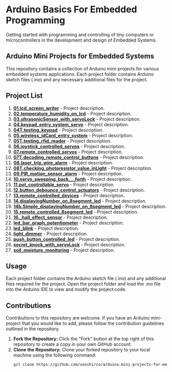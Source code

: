 # Arduino Basics For Embedded Programming
Getting started with programming and controlling of tiny computers or microcontrollers in the development and design of Embedded Systems.

## Arduino Mini Projects for Embedded Systems

This repository contains a collection of Arduino mini-projects for various embedded systems applications. Each project folder contains Arduino sketch files (.ino) and any necessary additional files for the project.

## Project List

1. [**01.lcd_screen_writer**](./01.lcd_screen_writer) - Project description.
2. [**02.temperature_humidity_on_lcd**](./02.temperature_humidity_on_lcd) - Project description.
3. [**03.ultrasonicSensor_with_servoLock**](./03.ultrasonicSensor_with_servoLock) - Project description.
4. [**04.keypad_entry_system_servo**](./04.keypad_entry_system_servo) - Project description.
5. [**04T.testing_keypad**](./04T.testing_keypad) - Project description.
6. [**05.wireless_idCard_entry_system**](./05.wireless_idCard_entry_system) - Project description.
7. [**05T.testing_rfid_reader**](./05T.testing_rfid_reader) - Project description.
8. [**06.joystick_controlled_servos**](./06.joystick_controlled_servos) - Project description.
9. [**07.remote_controlled_servos**](./07.remote_controlled_servos) - Project description.
10. [**07T.decoding_remote_control_buttons**](./07T.decoding_remote_control_buttons) - Project description.
11. [**08.laser_trip_wire_alarm**](./08.laser_trip_wire_alarm) - Project description.
12. [**08T.checking_photoresistor_value_inLight**](./08T.checking_photoresistor_value_inLight) - Project description.
13. [**09.PIR_motion_sensor_alarm**](./09.PIR_motion_sensor_alarm) - Project description.
14. [**10.servo_sweeping_back___forth**](./10.servo_sweeping_back___forth) - Project description.
15. [**11.pot_controllable_servo**](./11.pot_controllable_servo) - Project description.
16. [**12.button_debounce_control_actuators**](./12.button_debounce_control_actuators) - Project description.
17. [**13.remote_controlled_devices**](./13.remote_controlled_devices) - Project description.
18. [**14.displayingNumber_on_8segment_led**](./14.displayingNumber_on_8segment_led) - Project description.
19. [**14b.Simple_displayingNumber_on_8segment_led**](./14b.Simple_displayingNumber_on_8segment_led) - Project description.
20. [**15.remote_controlled_8segment_led**](./15.remote_controlled_8segment_led) - Project description.
21. [**16._hall_effect_sensor**](./16._hall_effect_sensor) - Project description.
22. [**led_bar_graph_potentiometer**](./led_bar_graph_potentiometer) - Project description.
23. [**led_blink**](./led_blink) - Project description.
24. [**light_dimmer**](./light_dimmer) - Project description.
25. [**push_button_controlled_led**](./push_button_controlled_led) - Project description.
26. [**secret_knock_with_servoLock**](./secret_knock_with_servoLock) - Project description.
27. [**soil_moisture_monitoring**](./soil_moisture_monitoring) - Project description.

## Usage

Each project folder contains the Arduino sketch file (.ino) and any additional files required for the project. Open the project folder and load the .ino file into the Arduino IDE to view and modify the project code.

## Contributions

Contributions to this repository are welcome. If you have an Arduino mini-project that you would like to add, please follow the contribution guidelines outlined in the repository.

1. **Fork the Repository:** Click the "Fork" button at the top right of this repository to create a copy in your own GitHub account.
2. **Clone the Repository:** Clone your forked repository to your local machine using the following command:
   ```bash
   git clone https://github.com/vonshirco/arduino-mini-projects-for-embeddedSystems.git

